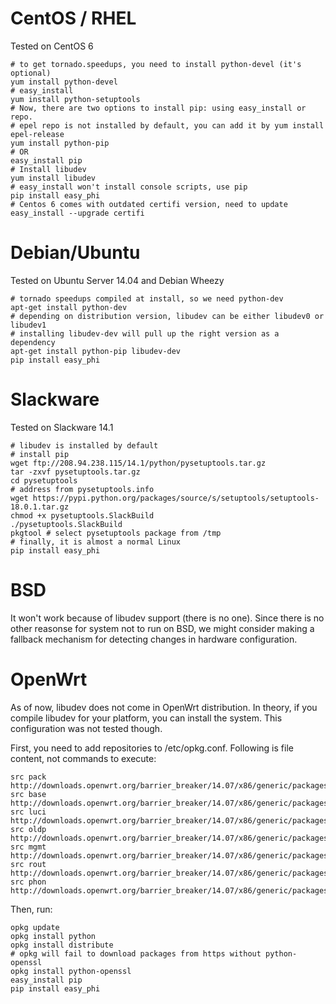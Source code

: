 
CentOS / RHEL
=========

Tested on CentOS 6

    # to get tornado.speedups, you need to install python-devel (it's optional)
    yum install python-devel
    # easy_install
    yum install python-setuptools
    # Now, there are two options to install pip: using easy_install or repo.
    # epel repo is not installed by default, you can add it by yum install epel-release
    yum install python-pip
    # OR
    easy_install pip
    # Install libudev
    yum install libudev
    # easy_install won't install console scripts, use pip
    pip install easy_phi
    # Centos 6 comes with outdated certifi version, need to update
    easy_install --upgrade certifi
    

Debian/Ubuntu
====

Tested on Ubuntu Server 14.04 and Debian Wheezy

    # tornado speedups compiled at install, so we need python-dev
    apt-get install python-dev
    # depending on distribution version, libudev can be either libudev0 or libudev1
    # installing libudev-dev will pull up the right version as a dependency
    apt-get install python-pip libudev-dev
    pip install easy_phi
    
Slackware
=====

Tested on Slackware 14.1

    # libudev is installed by default
    # install pip
    wget ftp://208.94.238.115/14.1/python/pysetuptools.tar.gz
    tar -zxvf pysetuptools.tar.gz
    cd pysetuptools
    # address from pysetuptools.info
    wget https://pypi.python.org/packages/source/s/setuptools/setuptools-18.0.1.tar.gz
    chmod +x pysetuptools.SlackBuild
    ./pysetuptools.SlackBuild
    pkgtool # select pysetuptools package from /tmp
    # finally, it is almost a normal Linux
    pip install easy_phi

    
BSD
=====

It won't work because of libudev support (there is no one).
Since there is no other reasonse for system not to run on BSD, we might consider
making a fallback mechanism for detecting changes in hardware configuration.
    
    
OpenWrt
======

As of now, libudev does not come in OpenWrt distribution. In theory, if you 
compile libudev for your platform, you can install the system. This configuration
was not tested though.

First, you need to add repositories to /etc/opkg.conf. Following is file content,
not commands to execute:

    src pack http://downloads.openwrt.org/barrier_breaker/14.07/x86/generic/packages/packages
    src base http://downloads.openwrt.org/barrier_breaker/14.07/x86/generic/packages/base
    src luci http://downloads.openwrt.org/barrier_breaker/14.07/x86/generic/packages/luci
    src oldp http://downloads.openwrt.org/barrier_breaker/14.07/x86/generic/packages/oldpackages
    src mgmt http://downloads.openwrt.org/barrier_breaker/14.07/x86/generic/packages/management
    src rout http://downloads.openwrt.org/barrier_breaker/14.07/x86/generic/packages/routing
    src phon http://downloads.openwrt.org/barrier_breaker/14.07/x86/generic/packages/telephony

Then, run:

    opkg update
    opkg install python
    opkg install distribute
    # opkg will fail to download packages from https without python-openssl
    opkg install python-openssl
    easy_install pip
    pip install easy_phi
    
